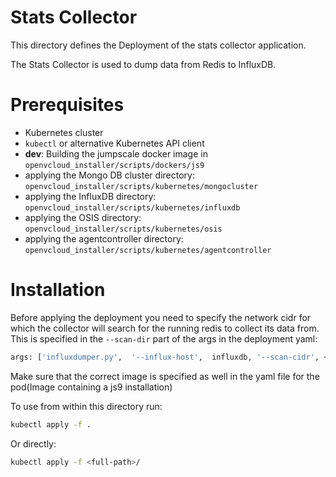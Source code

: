 # Stats Collector

This directory defines the Deployment of the stats collector application. 

The Stats Collector is used to dump data from Redis to InfluxDB.

# Prerequisites
 - Kubernetes cluster
 - `kubectl` or alternative Kubernetes API client
 - **dev**:  Building the jumpscale docker image in `openvcloud_installer/scripts/dockers/js9`
 - applying the Mongo DB cluster directory: `openvcloud_installer/scripts/kubernetes/mongocluster`
 - applying the InfluxDB directory: `openvcloud_installer/scripts/kubernetes/influxdb`
 - applying the OSIS directory: `openvcloud_installer/scripts/kubernetes/osis`
 - applying the agentcontroller directory: `openvcloud_installer/scripts/kubernetes/agentcontroller`


# Installation

Before applying the deployment you need to specify the network cidr for which the collector will search for the running redis to collect its data from. This is specified in the `--scan-dir` part of the args in the deployment yaml:

```bash
args: ['influxdumper.py',  '--influx-host',  influxdb, '--scan-cidr', <cidr>]
```

Make sure that the correct image is specified as well in the yaml file for the pod(Image containing a js9 installation)

To use from within this directory run:
```bash
kubectl apply -f .
```

Or directly:
```bash
kubectl apply -f <full-path>/
```
